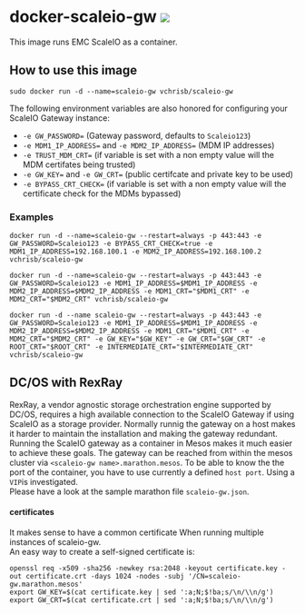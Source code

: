 # docker-scaleio-gw [![](https://imagelayers.io/badge/vchrisb/scaleio-gw:latest.svg)](https://imagelayers.io/?images=vchrisb/scaleio-gw:latest 'Get your own badge on imagelayers.io')

This image runs EMC ScaleIO as a container.

## How to use this image

```sudo docker run -d --name=scaleio-gw vchrisb/scaleio-gw```

The following environment variables are also honored for configuring your ScaleIO Gateway instance:
* `-e GW_PASSWORD=` (Gateway password, defaults to `Scaleio123`)
* `-e MDM1_IP_ADDRESS=` and `-e MDM2_IP_ADDRESS=` (MDM IP addresses)
* `-e TRUST_MDM_CRT=` (if variable is set with a non empty value will the MDM certifates being trusted)
* `-e GW_KEY=` and `-e GW_CRT=` (public certifcate and private key to be used)
* `-e BYPASS_CRT_CHECK=` (if variable is set with a non empty value will the certificate check for the MDMs bypassed)

### Examples

```docker run -d --name=scaleio-gw --restart=always -p 443:443 -e GW_PASSWORD=Scaleio123 -e BYPASS_CRT_CHECK=true -e MDM1_IP_ADDRESS=192.168.100.1 -e MDM2_IP_ADDRESS=192.168.100.2 vchrisb/scaleio-gw```

```docker run -d --name=scaleio-gw --restart=always -p 443:443 -e GW_PASSWORD=Scaleio123 -e MDM1_IP_ADDRESS=$MDM1_IP_ADDRESS -e MDM2_IP_ADDRESS=$MDM2_IP_ADDRESS -e MDM1_CRT="$MDM1_CRT" -e MDM2_CRT="$MDM2_CRT" vchrisb/scaleio-gw```

```docker run -d --name scaleio-gw --restart=always -p 443:443 -e GW_PASSWORD=Scaleio123 -e MDM1_IP_ADDRESS=$MDM1_IP_ADDRESS -e MDM2_IP_ADDRESS=$MDM2_IP_ADDRESS -e MDM1_CRT="$MDM1_CRT" -e MDM2_CRT="$MDM2_CRT" -e GW_KEY="$GW_KEY" -e GW_CRT="$GW_CRT" -e ROOT_CRT="$ROOT_CRT" -e INTERMEDIATE_CRT="$INTERMEDIATE_CRT" vchrisb/scaleio-gw```

## DC/OS with RexRay

RexRay, a vendor agnostic storage orchestration engine supported by DC/OS, requires a high available connection to the ScaleIO Gateway if using ScaleIO as a storage provider. Normally runnig the gateway on a host makes it harder to maintain the installation and making the gateway redundant. Running the ScaleIO gateway as a container in Mesos makes it much easier to achieve these goals.
The gateway can be reached from within the mesos cluster via `<scaleio-gw name>.marathon.mesos`. To be able to know the the port of the container, you have to use currently a defined `host port`. Using a `VIP`is investigated.  
Please have a look at the sample marathon file `scaleio-gw.json`.

#### certificates
It makes sense to have a common certificate When running multiple instances of scaleio-gw.  
An easy way to create a self-signed certificate is:
```
openssl req -x509 -sha256 -newkey rsa:2048 -keyout certificate.key -out certificate.crt -days 1024 -nodes -subj '/CN=scaleio-gw.marathon.mesos'
export GW_KEY=$(cat certificate.key | sed ':a;N;$!ba;s/\n/\\n/g')
export GW_CRT=$(cat certificate.crt | sed ':a;N;$!ba;s/\n/\\n/g')
```

